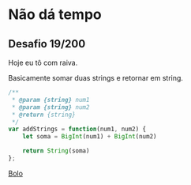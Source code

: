 # Não dá tempo

## Desafio 19/200

Hoje eu tô com raiva.

Basicamente somar duas strings e retornar em string.

```javascript
/**
 * @param {string} num1
 * @param {string} num2
 * @return {string}
 */
var addStrings = function(num1, num2) {
    let soma = BigInt(num1) + BigInt(num2)

    return String(soma)
};
```

[Bolo](https://leetcode.com/problems/add-strings/submissions/1636872328)